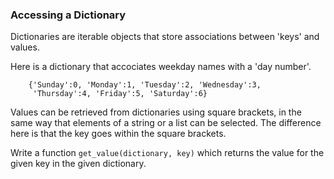 ### Accessing a Dictionary

Dictionaries are iterable objects that store associations between
\'keys\' and values.

Here is a dictionary that accociates weekday names with a \'day
number\'.

        {'Sunday':0, 'Monday':1, 'Tuesday':2, 'Wednesday':3,
         'Thursday':4, 'Friday':5, 'Saturday':6}
        

Values can be retrieved from dictionaries using square brackets, in the
same way that elements of a string or a list can be selected. The
difference here is that the key goes within the square brackets.

Write a function `get_value(dictionary, key)` which returns the value
for the given key in the given dictionary.
